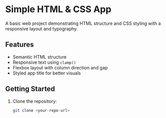 # Simple HTML & CSS App

A basic web project demonstrating HTML structure and CSS styling with a responsive layout and typography.

## Features
- Semantic HTML structure
- Responsive text using `clamp()`
- Flexbox layout with column direction and gap
- Styled app title for better visuals

## Getting Started
1. Clone the repository:
   ```bash
   git clone <your-repo-url>
